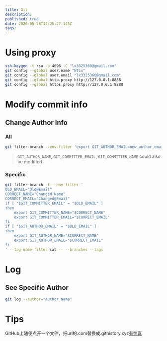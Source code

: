 ```yaml
---
title: Git
description: 
published: true
date: 2020-05-28T14:25:27.145Z
tags: 
---
```


# Using proxy

```bash
ssh-keygen -t rsa -b 4096 -C "lx3325360@gmail.com"
git config --global user.name "NTLx"
git config --global user.email "lx3325360@gmail.com"
git config --global http.proxy http://127.0.0.1:8888
git config --global https.proxy http://127.0.0.1:8888
```

# Modify commit info

## Change Author Info

### All

```bash
git filter-branch --env-filter 'export GIT_AUTHOR_EMAIL=new_author_email' --
```

> `GIT_AUTHOR_NAME`, `GIT_COMMITTER_EMAIL`, `GIT_COMMITTER_NAME` could also be modified

### Specific

```bash
git filter-branch -f --env-filter '
OLD_EMAIL="Old@Email"
CORRECT_NAME="Changed Name"
CORRECT_EMAIL="Changed@Email"
if [ "$GIT_COMMITTER_EMAIL" = "$OLD_EMAIL" ]
then
    export GIT_COMMITTER_NAME="$CORRECT_NAME"
    export GIT_COMMITTER_EMAIL="$CORRECT_EMAIL"
fi
if [ "$GIT_AUTHOR_EMAIL" = "$OLD_EMAIL" ]
then
    export GIT_AUTHOR_NAME="$CORRECT_NAME"
    export GIT_AUTHOR_EMAIL="$CORRECT_EMAIL"
fi
' --tag-name-filter cat -- --branches --tags
```

# Log

## See Specific Author

```bash
git log --author="Author Name"
```

# Tips

GitHub上随便点开一个文件，把url的.com替换成.githistory.xyz[有惊喜](https://twitter.com/i/status/1265839242145460224)